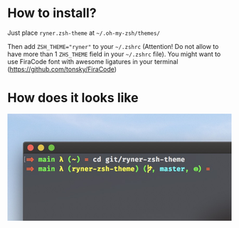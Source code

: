 # How to install?

Just place `ryner.zsh-theme` at `~/.oh-my-zsh/themes/` <br>

Then add `ZSH_THEME="ryner"` to your `~/.zshrc` (Attention! Do not allow to have more than 1 `ZHS_THEME` field in your `~/.zshrc` file). You might want to use FiraCode font with awesome ligatures in your terminal (https://github.com/tonsky/FiraCode)

# How does it looks like

![alt text](sample.jpg)
